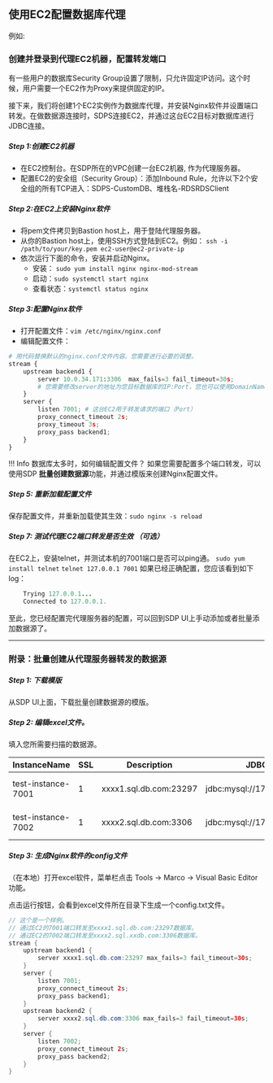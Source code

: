 ## 使用EC2配置数据库代理

例如:

### 创建并登录到代理EC2机器，配置转发端口
有一些用户的数据库Security Group设置了限制，只允许固定IP访问。这个时候，用户需要一个EC2作为Proxy来提供固定的IP。

接下来，我们将创建1个EC2实例作为数据库代理，并安装Nginx软件并设置端口转发。在做数据源连接时，SDPS连接EC2，并通过这台EC2目标对数据库进行JDBC连接。

##### Step 1:创建EC2机器
- 在EC2控制台。在SDP所在的VPC创建一台EC2机器, 作为代理服务器。
- 配置EC2的安全组（Security Group）：添加Inbound Rule，允许以下2个安全组的所有TCP进入：SDPS-CustomDB、堆栈名-RDSRDSClient

##### Step 2:在EC2上安装Nginx软件
- 将pem文件拷贝到Bastion host上，用于登陆代理服务器。
- 从你的Bastion host上，使用SSH方式登陆到EC2。例如：
  `ssh -i /path/to/your/key.pem ec2-user@ec2-private-ip`
- 依次运行下面的命令，安装并启动Nginx。
  - 安装： `sudo yum install nginx nginx-mod-stream`
  - 启动：`sudo systemctl start nginx`
  - 查看状态：`systemctl status nginx`
##### Step 3:配置Nginx软件
  - 打开配置文件：`vim /etc/nginx/nginx.conf`
  - 编辑配置文件：
```python
# 用代码替换默认的nginx.conf文件内容。您需要进行必要的调整。
stream {
    upstream backend1 {
        server 10.0.34.171:3306  max_fails=3 fail_timeout=30s; 
        # 您需要修改server的地址为您目标数据库的IP:Port，您也可以使用DomainName:Port的格式。
    }
    server {
        listen 7001; # 这台EC2用于转发请求的端口（Port）
        proxy_connect_timeout 2s;
        proxy_timeout 3s;
        proxy_pass backend1;
    }
}
```
!!! Info 数据库太多时，如何编辑配置文件？
    如果您需要配置多个端口转发，可以使用SDP **批量创建数据源**功能，并通过模版来创建Nginx配置文件。

##### Step 5: 重新加载配置文件
保存配置文件，并重新加载使其生效：`sudo nginx -s reload`

##### Step 7: 测试代理EC2端口转发是否生效 （可选）
在EC2上，安装telnet，并测试本机的7001端口是否可以ping通。
`sudo yum install telnet`
`telnet 127.0.0.1 7001`
如果已经正确配置，您应该看到如下log：
```java
    Trying 127.0.0.1...
    Connected to 127.0.0.1.
```
至此，您已经配置完代理服务器的配置，可以回到SDP UI上手动添加或者批量添加数据源了。

---
### 附录：批量创建从代理服务器转发的数据源

##### Step 1: 下载模版
从SDP UI上面，下载批量创建数据源的模版。

##### Step 2: 编辑excel文件。
填入您所需要扫描的数据源。

| InstanceName        | SSL | Description                                                        | JDBC_URL                                     | JDBC_Databases | SecretARN | Username | Password   | AccountID            | Region         | ProviderID |
|---------------------|-----|--------------------------------------------------------------------|----------------------------------------------|----------------|-----------|----------|------------|----------------------|----------------|------------|
| test-instance-7001  | 1   | xxxx1.sql.db.com:23297 | jdbc:mysql://172.31.48.6:7001                |                |           | root     | Temp123456! | 123456789 | ap-guangzhou-1 | 4          |
| test-instance-7002  | 1   | xxxx2.sql.db.com:3306 | jdbc:mysql://172.31.48.6:7002                |                |           | root     | Temp123456! | 123456789 | ap-guangzhou-1 | 4          |



##### Step 3: 生成Nginx软件的config文件
（在本地）打开excel软件，菜单栏点击 Tools → Marco → Visual Basic Editor 功能。


点击运行按钮，会看到excel文件所在目录下生成一个config.txt文件。

```java
// 这个是一个样例。
// 通过EC2的7001端口转发至xxxx1.sql.db.com:23297数据库。
// 通过EC2的7002端口转发至xxxx2.sql.xxdb.com:3306数据库。
stream {
    upstream backend1 {
        server xxxx1.sql.db.com:23297 max_fails=3 fail_timeout=30s;
    }
    server {
        listen 7001; 
        proxy_connect_timeout 2s;
        proxy_pass backend1;
    }
    upstream backend2 {
        server xxxx2.sql.db.com:3306 max_fails=3 fail_timeout=30s;
    }
    server {
        listen 7002; 
        proxy_connect_timeout 2s;
        proxy_pass backend2;
    }
}
```